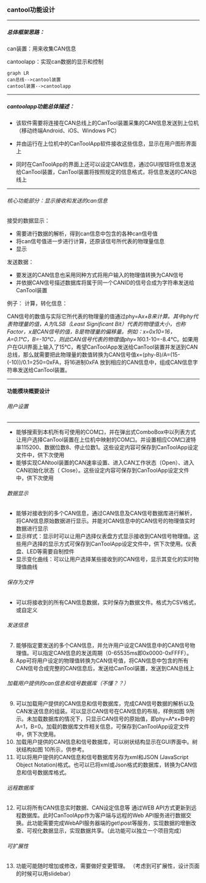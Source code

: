 
### cantool功能设计

---


##### 总体框架思路：

can装置：用来收集CAN信息

cantoolapp：实现can数据的显示和控制


```
graph LR
can总线-->cantool装置
cantool装置-->cantoolapp

```



---
##### cantoolapp功能总体描述：
- 该软件需要将连接在CAN总线上的CanTool装置采集的CAN信息发送到上位机（移动终端Android、iOS、Windows PC）

- 并由运行在上位机中的CanToolApp软件接收这些信息，显示在用户图形界面上
- 同时在CanToolApp的界面上还可以设定CAN信息，通过GUI按钮将信息发送给CanTool装置，CanTool装置将按照规定的信息格式，将信息发送的CAN总线上


---

###### 核心功能部分：显示接收和发送的can信息
接受的数据显示：
- 需要进行数据的解析，得到can信息中包含的各种can信号值
- 将can信号值进一步进行计算，还原该信号所代表的物理量信息
- 显示

发送数据：

- 要发送的CAN信息也采用同种方式将用户输入的物理值转换为CAN信号
- 并依据CAN信号描述数据库将属于同一个CANID的信号合成为字符串发送给CanTool装置

例子：
计算，转化信息：

CAN信号的数值与实际它所代表的物理量的值通过phy=A*x+B来计算。其中phy代表物理量的值，A为1LSB（Least Significant Bit）代表的物理值大小，也称Factor，x是CAN信号的值，B是物理量的偏移量。例如：x=0x10=16， A=0.1℃，B=-10℃，则此CAN信号代表的物理值phy=16*0.1-10=-8.4℃。如果用户在GUI界面上输入了15℃，希望CanToolApp发送给CanTool装置并发送到CAN总线，那么就需要把此物理量的数值转换为CAN信号值x=(phy-B)/A=(15-(-10))/0.1=250=0xFA，将16进制0xFA
放到相应的CAN信息中，组成CAN信息字符串发送给CanTool装置。


---
#### 功能模块概要设计

###### 用户设置

---
- 能够搜索到本机所有可使用的COM口，并在弹出式ComboBox中以列表方式让用户选择CanTool装置在上位机中映射的COM口。并设置相应COM口波特率115200、数据位数8、停止位数1。这些设定内容可保存到CanToolApp设定文件中，供下次使用
- 能够实现CANtool装置的CAN速率设置、进入CAN工作状态（Open）、进入CAN初始化状态（ Close）。这些设定内容可保存到CanToolApp设定文件中，供下次使用



###### 数据显示
- 能够对接收到的多个CAN信息，通过CAN信息及CAN信号数据库进行解析，将CAN信息原始数据进行显示。并能对CAN信息中的CAN信号的物理值实时数据进行显示
- 显示样式：显示时可以让用户选择仪表盘方式显示接收到CAN信号物理值。这些用户选择的显示方式可保存到CanToolApp设定文件中，供下次使用。仪表盘、LED等需要自制控件
- 显示变化曲线：可以让用户选择某些接收到的CAN信号，显示其变化的实时物理值曲线


###### 保存为文件


- 可以将接收到的所有CAN信息数据，实时保存为数据文件。格式为CSV格式，或自定义

###### 发送信息
7.	能够指定要发送的多个CAN信息，并允许用户设定CAN信息中的CAN信号物理值。可以指定CAN信息的发送周期（0-65535ms即0x0000-0xFFFF）。
8.	App可将用户设定的物理值转换为CAN信号值，将CAN信息中包含的所有CAN信号合成完整的CAN信息后，发送给CanTool装置，发送到CAN总线上


###### 加载用户提供的can信息和信号数据库（不懂？？）
9.	可以加载用户提供的CAN信息和信号数据库，完成CAN信号数据的解析以及CAN发送信息的组装。可以显示CAN信号在CAN信息的布局，样例如图 9所示。未加载数据库的情况下，只显示CAN信号的原始值，即phy=A*x+B中的A=1，B=0。加载的数据库文件相关信息，可保存到CanToolApp设定文件中，供下次使用。
10.	加载用户提供的CAN信息和信号数据库，可以树状结构显示在GUI界面中。树状结构如图 10所示，供参考。
11.	可以将用户提供的CAN信息和信号数据库另存为xml和JSON (JavaScript Object Notation)格式。也可以已将xml或Json格式的数据库，转换为CAN信息和信号数据库格式。

###### 远程数据库
12.	可以将所有CAN信息实时数据、CAN设定信息等 通过WEB API方式更新到远程数据库。此时CanToolApp作为客户端与远程的Web API服务进行数据交换。此功能需要完成WebAPI服务器端的get\post等服务，实现数据的增删改查、可视化数据显示，实现数据共享。（此功能可以独立一个项目完成）


###### 可扩展性
13.	功能可能随时增加或修改，需要做好变更管理。
（考虑到可扩展性，设计页面的时候可以用slidebar）


